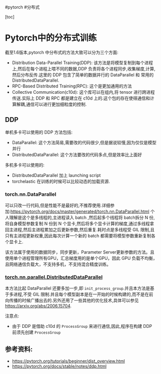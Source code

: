 #pytorch #分布式

[toc]
# Pytorch中的分布式训练
截至1.6版本,pytorch 中分布式的方法大致可以分为三个方面:
- Distribution Data-Parallel Training(DDP): 该方法是将模型复制到每个进程上,然后在每个进程上喂不同的数据,DDP 负责将各个进程同步,收集梯度,计算,然后分布反传.这里的 DDP 包含了简单的数据并行的 DataParallel 和 常用的 DistributedDataParallel.
- RPC-Based Distributed Training(RPC): 这个是更加通用的方法
- Collective Communication(c10d): 这个库可以在组内,将 tensor 进行跨进程传送.实际上 DDP 和 RPC 都是建立在 c10d 上的.这个包的存在使得通信和计算解耦,通信可以进行更加细粒度的控制.

## DDP
单机多卡可以使用的 DDP 方法包括:
- DataParallel: 这个方法简易,需要改的代码很少,但是据说较慢,因为仅仅是模型并行
- DistributedDataParallel: 这个方法要改的代码多点,但是效率比上面好

多机多卡可以使用的:
- DistributedDataParallel 加上 launching script
- torchelastic 在训练的时候可以比较动态的加载资源.

### torch.nn.DataParallel
可以只改一行代码,但是性能不是最好的,不推荐使用.详细参加:https://pytorch.org/docs/master/generated/torch.nn.DataParallel.html
个人理解是这个是多线程的,主进程读入 batch ,然后起多个线程将 batch拆分 N 份,将自身模型参数复制 N 份到 N 个显卡,然后将多个显卡计算的梯度,通过多线程拿回主进程,然后主进程累加之后更新参数,然后重复.耗时点是多线程受 GIL 限制,且只有主进程更新权重,因此每次计算一个新的 batch 都需要将模型参数重新复制各个显卡上.

该方法属于使用的数据同步，同步更新，Parameter Server更新参数的方法。且使用单个进程管理所有GPU，汇总梯度用的是单个GPU，因此 GPU 负载不均衡，且网络通信负载大，不支持多机，不支持混合精度训练。

### [torch.nn.parallel.DistributedDataParallel](./distributed_data_parallel.md)
本方法比起 DataParallel 还要多加一步,即 `init_process_group`.并且本方法是基于多进程,不受 GIL 限制.并且每个模型副本是在一开始的时候构建的,而不是在前向传播的时候广播出去的.另外还用了一些其他的优化技术,具体可以参见 https://arxiv.org/abs/2006.15704. 

注意点:
- 由于 DDP 是借助 c10d 的 `ProcessGroup` 来进行通信,因此,程序在构建 DDP 前须先创建 `ProcessGroup`

## 参考资料:
- https://pytorch.org/tutorials/beginner/dist_overview.html
- https://pytorch.org/docs/stable/notes/ddp.html
